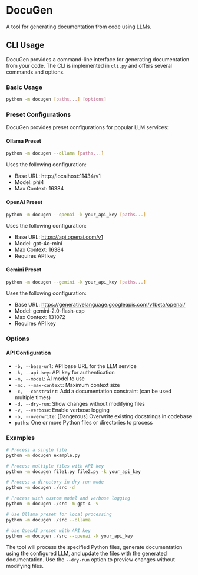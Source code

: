 # DocuGen

A tool for generating documentation from code using LLMs.

## CLI Usage

DocuGen provides a command-line interface for generating documentation from your code. The CLI is implemented in `cli.py` and offers several commands and options.

### Basic Usage

```bash
python -m docugen [paths...] [options]
```

### Preset Configurations

DocuGen provides preset configurations for popular LLM services:

#### Ollama Preset
```bash
python -m docugen --ollama [paths...]
```
Uses the following configuration:
- Base URL: http://localhost:11434/v1
- Model: phi4
- Max Context: 16384

#### OpenAI Preset
```bash
python -m docugen --openai -k your_api_key [paths...]
```
Uses the following configuration:
- Base URL: https://api.openai.com/v1
- Model: gpt-4o-mini
- Max Context: 16384
- Requires API key

#### Gemini Preset
```bash
python -m docugen --gemini -k your_api_key [paths...]
```
Uses the following configuration:
- Base URL: https://generativelanguage.googleapis.com/v1beta/openai/
- Model: gemini-2.0-flash-exp
- Max Context: 131072
- Requires API key

### Options

#### API Configuration
- `-b, --base-url`: API base URL for the LLM service
- `-k, --api-key`: API key for authentication
- `-m, --model`: AI model to use
- `-mc, --max-context`: Maximum context size
- `-c, --constraint`: Add a documentation constraint (can be used multiple times)
- `-d, --dry-run`: Show changes without modifying files
- `-v, --verbose`: Enable verbose logging
- `-o, --overwrite`: [Dangerous] Overwrite existing docstrings in codebase
- `paths`: One or more Python files or directories to process

### Examples

```bash
# Process a single file
python -m docugen example.py

# Process multiple files with API key
python -m docugen file1.py file2.py -k your_api_key

# Process a directory in dry-run mode
python -m docugen ./src -d

# Process with custom model and verbose logging
python -m docugen ./src -m gpt-4 -v

# Use Ollama preset for local processing
python -m docugen ./src --ollama

# Use OpenAI preset with API key
python -m docugen ./src --openai -k your_api_key
```

The tool will process the specified Python files, generate documentation using the configured LLM, and update the files with the generated documentation. Use the `--dry-run` option to preview changes without modifying files.
